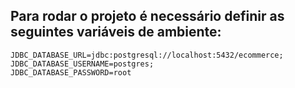 Para rodar o projeto é necessário definir as seguintes variáveis de ambiente:
-
````shell
JDBC_DATABASE_URL=jdbc:postgresql://localhost:5432/ecommerce;
JDBC_DATABASE_USERNAME=postgres;
JDBC_DATABASE_PASSWORD=root
````
